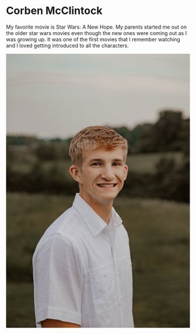 # Corben McClintock

My favorite movie is Star Wars: A New Hope. 
My parents started me out on the older star wars movies even though the new ones were coming out as I was growing up. 
It was one of the first movies that I remember watching and I loved getting introduced to all the characters. 


![Image of Myself](selfphoto.jpg)
